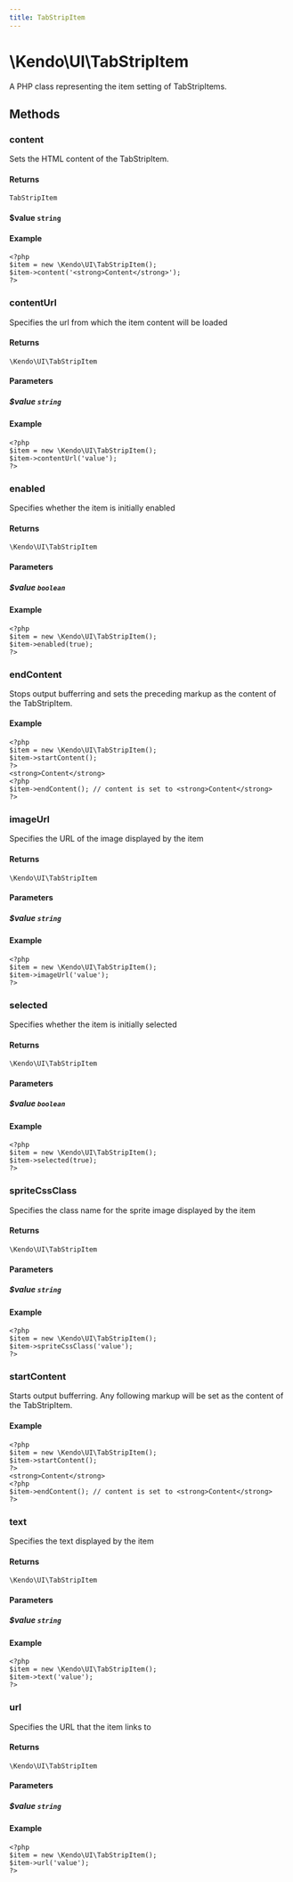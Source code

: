 ```yaml
---
title: TabStripItem
---
```


# \Kendo\UI\TabStripItem

A PHP class representing the item setting of TabStripItems.


## Methods

### content

Sets the HTML content of the TabStripItem.

#### Returns

`TabStripItem`

#### $value `string`

#### Example

    <?php
    $item = new \Kendo\UI\TabStripItem();
    $item->content('<strong>Content</strong>');
    ?>


### contentUrl
Specifies the url from which the item content will be loaded

#### Returns
`\Kendo\UI\TabStripItem`

#### Parameters

##### $value `string`



#### Example 
    <?php
    $item = new \Kendo\UI\TabStripItem();
    $item->contentUrl('value');
    ?>

### enabled
Specifies whether the item is initially enabled

#### Returns
`\Kendo\UI\TabStripItem`

#### Parameters

##### $value `boolean`



#### Example 
    <?php
    $item = new \Kendo\UI\TabStripItem();
    $item->enabled(true);
    ?>

### endContent

Stops output bufferring and sets the preceding markup as the content of the TabStripItem.

#### Example

    <?php
    $item = new \Kendo\UI\TabStripItem();
    $item->startContent();
    ?>
    <strong>Content</strong>
    <?php
    $item->endContent(); // content is set to <strong>Content</strong>
    ?>

### imageUrl
Specifies the URL of the image displayed by the item

#### Returns
`\Kendo\UI\TabStripItem`

#### Parameters

##### $value `string`



#### Example 
    <?php
    $item = new \Kendo\UI\TabStripItem();
    $item->imageUrl('value');
    ?>

### selected
Specifies whether the item is initially selected

#### Returns
`\Kendo\UI\TabStripItem`

#### Parameters

##### $value `boolean`



#### Example 
    <?php
    $item = new \Kendo\UI\TabStripItem();
    $item->selected(true);
    ?>

### spriteCssClass
Specifies the class name for the sprite image displayed by the item

#### Returns
`\Kendo\UI\TabStripItem`

#### Parameters

##### $value `string`



#### Example 
    <?php
    $item = new \Kendo\UI\TabStripItem();
    $item->spriteCssClass('value');
    ?>

### startContent

Starts output bufferring. Any following markup will be set as the content of the TabStripItem.

#### Example

    <?php
    $item = new \Kendo\UI\TabStripItem();
    $item->startContent();
    ?>
    <strong>Content</strong>
    <?php
    $item->endContent(); // content is set to <strong>Content</strong>
    ?>


### text
Specifies the text displayed by the item

#### Returns
`\Kendo\UI\TabStripItem`

#### Parameters

##### $value `string`



#### Example 
    <?php
    $item = new \Kendo\UI\TabStripItem();
    $item->text('value');
    ?>

### url
Specifies the URL that the item links to

#### Returns
`\Kendo\UI\TabStripItem`

#### Parameters

##### $value `string`



#### Example 
    <?php
    $item = new \Kendo\UI\TabStripItem();
    $item->url('value');
    ?>


